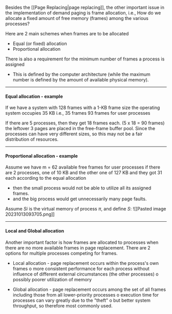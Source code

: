Besides the [[Page Replacing|page replacing]], the other important issue in the
implementation of demand paging is frame allocation, i.e., How do
we allocate a fixed amount of free memory (frames) among the
various processes?

Here are 2 main schemes when frames are to be allocated
* Equal (or fixed) allocation
* Proportional allocation

There is also a requirement for the minimum number of frames a
process is assigned
* This is defined by the computer architecture (while the maximum number is defined by the amount of available physical memory).

***
#### Equal allocation - example
If we have a system with 128 frames with a 1-KB frame size 
the operating system occupies 35 KB i.e., 35 frames 93 frames for user processes

If there are 5 processes, then they get 18 frames each. (5 x 18 = 90
frames) the leftover 3 pages are placed in the free-frame buffer pool.
Since the processes can have very different sizes, so this may not be a fair distribution of resources.

***
#### Proportional allocation - example
Assume we have m = 62 available free frames for user processes
if there are 2 processes, one of 10 KB and the other one of 127 KB and they got 31 each according to the equal allocation
* then the small process would not be able to utilize all its assigned frames.
* and the big process would get unnecessarily many page faults.

Assume $Si$ is the virtual memory of process $\pi$, and define $S$:
![[Pasted image 20231013093705.png]]

***
#### Local and Global allocation
Another important factor is how frames are allocated to processes when there are no more available frames in page replacement.
There are 2 options for multiple processes competing for frames.
* Local allocation - page replacement occurs within the process's own
frames
o more consistent performance for each process without influence of
different external circumstances (the other processes)
o possibly poorer utilization of memory

* Global allocation - page replacement occurs among the set of all frames including those from all lower-priority processes
o execution time for processes can vary greatly due to the "theft"
o but better system throughput, so therefore most commonly used.

